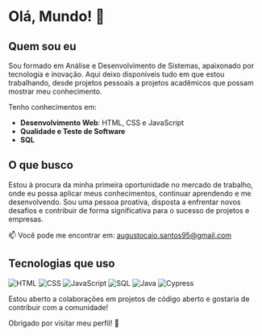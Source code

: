 # Olá, Mundo! 👋

## Quem sou eu

Sou formado em Análise e Desenvolvimento de Sistemas, apaixonado por tecnologia e inovação. Aqui deixo disponiveis tudo em que estou trabalhando, desde projetos pessoais a projetos acadêmicos que possam mostrar meu conhecimento.

Tenho conhecimentos em:

- **Desenvolvimento Web**: HTML, CSS e JavaScript
- **Qualidade e Teste de Software**
- **SQL**

## O que busco

Estou à procura da minha primeira oportunidade no mercado de trabalho, onde eu possa aplicar meus conhecimentos, continuar aprendendo e me desenvolvendo. Sou uma pessoa proativa, disposta a enfrentar novos desafios e contribuir de forma significativa para o sucesso de projetos e empresas.


📫 Você pode me encontrar em: [augustocaio.santos95@gmail.com](augustocaio.santos95@gmail.com)


## Tecnologias que uso

![HTML](https://img.shields.io/badge/HTML5-E34F26?style=flat-square&logo=html5&logoColor=white)
![CSS](https://img.shields.io/badge/CSS3-1572B6?style=flat-square&logo=css3&logoColor=white)
![JavaScript](https://img.shields.io/badge/JavaScript-F7DF1E?style=flat-square&logo=javascript&logoColor=black)
![SQL](https://img.shields.io/badge/SQL-003B57?style=flat-square&logo=postgresql&logoColor=white)
![Java](https://img.shields.io/badge/Java-007396?style=flat-square&logo=java&logoColor=white)
![Cypress](https://img.shields.io/badge/Cypress-17202C?style=flat-square&logo=cypress&logoColor=white)


Estou aberto a colaborações em projetos de código aberto e gostaria de contribuir com a comunidade!

Obrigado por visitar meu perfil! 🚀
